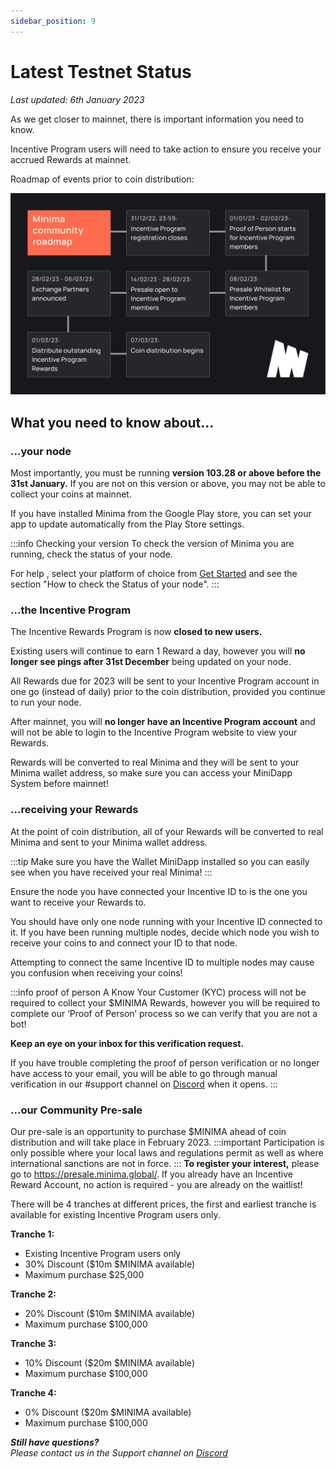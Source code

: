 ```yaml
---
sidebar_position: 9
---
```


# Latest Testnet Status

*Last updated: 6th January 2023*

As we get closer to mainnet, there is important information you need to know.

Incentive Program users will need to take action to ensure you receive your accrued Rewards at mainnet.

Roadmap of events prior to coin distribution:

![Community Roadmap](/img/runanode/Community_Roadmap_Graphic_v4.png)

## What you need to know about… 

### ...your node
Most importantly, you must be running **version 103.28 or above before the 31st January.** If you are not on this version or above, you may not be able to collect your coins at mainnet. 

If you have installed Minima from the Google Play store, you can set your app to update automatically from the Play Store settings.

:::info Checking your version
To check the version of Minima you are running, check the status of your node.

For help , select your platform of choice from [Get Started](/docs/runanode/get_started) and see the section "How to check the Status of your node".
:::

### ...the Incentive Program
The Incentive Rewards Program is now **closed to new users.**

Existing users will continue to earn 1 Reward a day, however you will **no longer see pings after 31st December** being updated on your node.

All Rewards due for 2023 will be sent to your Incentive Program account in one go (instead of daily) prior to the coin distribution, provided you continue to run your node.

After mainnet, you will **no longer have an Incentive Program account** and will not be able to login to the Incentive Program website to view your Rewards. 

Rewards will be converted to real Minima and they will be sent to your Minima wallet address, so make sure you can access your MiniDapp System before mainnet! 

### ...receiving your Rewards
At the point of coin distribution, all of your Rewards will be converted to real Minima and sent to your Minima wallet address.

:::tip
Make sure you have the Wallet MiniDapp installed so you can easily see when you have received your real Minima! 
:::

Ensure the node you have connected your Incentive ID to is the one you want to receive your Rewards to.

You should have only one node running with your Incentive ID connected to it. If you have been running multiple nodes, decide which node you wish to receive your coins to and connect your ID to that node.

Attempting to connect the same Incentive ID to multiple nodes may cause you confusion when receiving your coins! 

:::info proof of person
A Know Your Customer (KYC) process will not be required to collect your $MINIMA Rewards, however you will be required to complete our ‘Proof of Person’ process so we can verify that you are not a bot!

**Keep an eye on your inbox for this verification request.**

If you have trouble completing the proof of person verification or no longer have access to your email, you will be able to go through manual verification in our #support channel on [Discord](https://discord.gg/minima) when it opens.
:::

### ...our Community Pre-sale

Our pre-sale is an opportunity to purchase $MINIMA ahead of coin distribution and will take place in February 2023.
:::important
Participation is only possible where your local laws and regulations permit as well as where international sanctions are not in force.
:::
**To register your interest,** please go to https://presale.minima.global/. If you already have an Incentive Reward Account, no action is required - you are already on the waitlist!

There will be 4 tranches at different prices, the first and earliest tranche is available for existing Incentive Program users only.

**Tranche 1:**
- Existing Incentive Program users only
- 30% Discount ($10m $MINIMA available)
- Maximum purchase $25,000

**Tranche 2:**
- 20% Discount ($10m $MINIMA available)
- Maximum purchase $100,000

**Tranche 3:** 
- 10% Discount ($20m $MINIMA available)
- Maximum purchase $100,000

**Tranche 4:**
- 0% Discount ($20m $MINIMA available)
- Maximum purchase $100,000


***Still have questions?***<br/>
*Please contact us in the Support channel on [Discord](https://discord.gg/minima)*